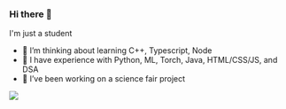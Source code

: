 ### Hi there 👋

I'm just a student

 - 🌱 I’m thinking about learning C++, Typescript, Node
 - 👯 I have experience with Python, ML, Torch, Java, HTML/CSS/JS, and DSA
 - 🔭 I’ve been working on a science fair project

<!--
**JohnjiRomanji/JohnjiRomanji** is a ✨ _special_ ✨ repository because its `README.md` (this file) appears on your GitHub profile.

Here are some ideas to get you started:

- 🔭 I’m currently working on ...
- 🌱 I’m currently learning ...
- 👯 I’m looking to collaborate on ...
- 🤔 I’m looking for help with ...
- 💬 Ask me about ...
- 📫 How to reach me: ...
- 😄 Pronouns: ...
- ⚡ Fun fact: ...
-->

![](https://komarev.com/ghpvc/?username=JohnjiRomanji&style=for-the-badge)
